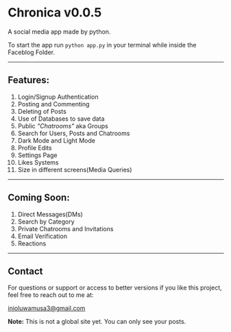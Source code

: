 # Chronica v0.0.5
A social media app made by python.

To start the app run `python app.py` in your terminal while inside the Faceblog Folder.

---

## Features:
1. Login/Signup Authentication
2. Posting and Commenting
3. Deleting of Posts
4. Use of Databases to save data
5. Public _"Chatrooms"_ aka Groups
6. Search for Users, Posts and Chatrooms
7. Dark Mode and Light Mode
8. Profile Edits
9. Settings Page
10. Likes Systems
11. Size in different screens(Media Queries)

---

## Coming Soon:
1. Direct Messages(DMs)
2. Search by Category
4. Private Chatrooms and Invitations
5. Email Verification
6. Reactions

---

## Contact
For questions or support or access to better versions if you like this project, feel free to reach out to me at:

[inioluwamusa3@gmail.com](mailto:inioluwamusa3@gmail.com)

**Note:** This is not a global site yet. You can only see your posts.
